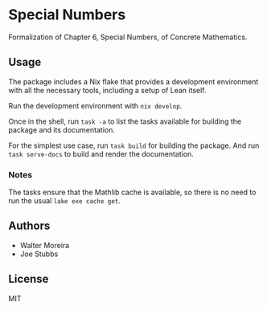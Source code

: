 # Special Numbers

Formalization of Chapter 6, Special Numbers, of Concrete Mathematics.

## Usage

The package includes a Nix flake that provides a development environment with all
the necessary tools, including a setup of Lean itself.

Run the development environment with `nix develop`.

Once in the shell, run `task -a` to list the tasks available for building the package
and its documentation.

For the simplest use case, run `task build` for building the package. And run
`task serve-docs` to build and render the documentation.

### Notes

The tasks ensure that the Mathlib cache is available, so there is no need to run the
usual `lake exe cache get`.

## Authors

* Walter Moreira
* Joe Stubbs

## License

MIT